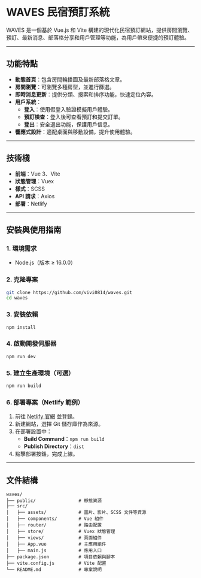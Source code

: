 # **WAVES 民宿預訂系統**

WAVES 是一個基於 Vue.js 和 Vite 構建的現代化民宿預訂網站，提供房間瀏覽、預訂、最新消息、部落格分享和用戶管理等功能，為用戶帶來便捷的預訂體驗。

---

## **功能特點**
- **動態首頁**：包含房間輪播圖及最新部落格文章。
- **房間瀏覽**：可瀏覽多種房型，並進行篩選。
- **即時消息更新**：提供分類、搜索和排序功能，快速定位內容。
- **用戶系統**：
  - **登入**：使用假登入驗證模擬用戶體驗。
  - **預訂檢查**：登入後可查看預訂和提交訂單。
  - **登出**：安全退出功能，保護用戶信息。
- **響應式設計**：適配桌面與移動設備，提升使用體驗。

---

## **技術棧**
- **前端**：Vue 3、Vite
- **狀態管理**：Vuex
- **樣式**：SCSS
- **API 請求**：Axios
- **部署**：Netlify

---

## **安裝與使用指南**

### **1. 環境需求**
- Node.js（版本 ≥ 16.0.0）

### **2. 克隆專案**
```bash
git clone https://github.com/vivi0814/waves.git
cd waves
```

### **3. 安裝依賴**
```bash
npm install
```

### **4. 啟動開發伺服器**
```bash
npm run dev
```

### **5. 建立生產環境（可選）**
```bash
npm run build
```

### **6. 部署專案（Netlify 範例）**
1. 前往 [Netlify 官網](https://www.netlify.com/) 並登錄。
2. 新建網站，選擇 Git 儲存庫作為來源。
3. 在部署設置中：
   - **Build Command**：`npm run build`
   - **Publish Directory**：`dist`
4. 點擊部署按鈕，完成上線。

---

## **文件結構**
```plaintext
waves/
├── public/                # 靜態資源
├── src/
│   ├── assets/            # 圖片、影片、SCSS 文件等資源
│   ├── components/        # Vue 組件
│   ├── router/            # 路由配置
│   ├── store/             # Vuex 狀態管理
│   ├── views/             # 頁面組件
│   ├── App.vue            # 主應用組件
│   ├── main.js            # 應用入口
├── package.json           # 項目依賴與腳本
├── vite.config.js         # Vite 配置
└── README.md              # 專案說明
```


